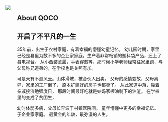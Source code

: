 


<br/><br/><br/><br/><br/><br/>
<main class="about-page is-flex is-align-items-center content is-full-height"><div class="container is-max-widescreen px-2"><div class="columns is-marginless"><aside class="column is-4 is-flex is-flex-direction-column is-justify-content-center"><img class="js-img-fadeIn" src="/images/about.png" style="transition: opacity 320ms ease 0s; opacity: 1;"></aside><section class="column is-8 is-flex is-flex-direction-column is-justify-content-center"><h2 class="about-title">About QOCO</h2><article><h2 id="Diskobolos">
<a href="#Diskobolos" class="headerlink" title="Diskobólos"></a>开启了不平凡的一生</h2><p>
35年前，出生于农村家庭，有着幸福的懵懂幼童记忆。
幼儿园时期，家里已经是县里为数不多的企业家家庭，生产着非常畅销的塑料袋产品，还上了县电视台。
从小西装革履，手表穿戴等，那时候小学老师经常往家里跑，与父母称兄道弟的，在学校也是关照有加。

可是天有不测风云。山体滑坡，被合伙人出卖。 父母的感情变故，父母离异，家里的工厂倒了， 原本扩建好的房子也都卖了。
从此家道中落，靠着亲戚接济勉强度日， 那段时间最好吃就是姑妈家榨油剩下的油渣。
在学校里的变成了贫困生，


幼时体弱多病，父母长奔波于村镇医院间。
童年懵懂中更多的幸福记忆。
于企业家家庭。
最黄金的年龄，最弥漫的人生。


</p>
</article></section></div></div></main>



